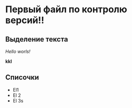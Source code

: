 # Первый файл по контролю версий!!

## Выделение текста

*Hello worls!*

**kkl**

## Списочки
* El1
* El 2
* El 3s